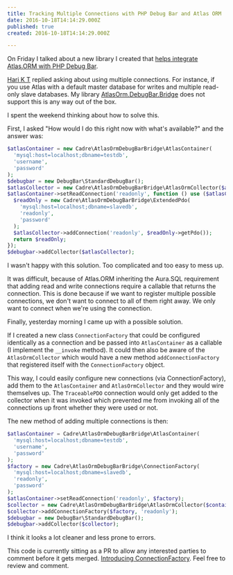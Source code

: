 ```yaml
---
title: Tracking Multiple Connections with PHP Debug Bar and Atlas ORM
date: 2016-10-18T14:14:29.000Z
published: true
created: 2016-10-18T14:14:29.000Z

---
```


On Friday I talked about a new library I created that [helps integrate Atlas.ORM with PHP Debug Bar](/essays/collecting-data-from-atlas-orm-with-php-debug-bar/).

[Hari K T](https://twitter.com/harikt) replied asking about using multiple connections. For instance, if you use Atlas with a default master database for writes and multiple read-only slave databases. My library [AtlasOrm.DebugBar.Bridge](https://github.com/cadrephp/AtlasOrm.DebugBar.Bridge) does not support this is any way out of the box.

I spent the weekend thinking about how to solve this.

First, I asked "How would I do this right now with what's available?" and the answer was:

```php
$atlasContainer = new Cadre\AtlasOrmDebugBarBridge\AtlasContainer(
  'mysql:host=localhost;dbname=testdb',
  'username',
  'password'
);
$debugbar = new DebugBar\StandardDebugBar();
$atlasCollector = new Cadre\AtlasOrmDebugBarBridge\AtlasOrmCollector($atlasContainer);
$atlasContainer->setReadConnection('readonly', function () use ($atlasCollector) {
  $readOnly = new Cadre\AtlasOrmDebugBarBridge\ExtendedPdo(
    'mysql:host=localhost;dbname=slavedb',
    'readonly',
    'password'
  );
  $atlasCollector->addConnection('readonly', $readOnly->getPdo());
  return $readOnly;
});
$debugbar->addCollector($atlasCollector);
```

I wasn't happy with this solution. Too complicated and too easy to mess up.

It was difficult, because of Atlas.ORM inheriting the Aura.SQL requirement that adding read and write connections require a callable that returns the connection. This is done because if we want to register multiple possible connections, we don't want to connect to all of them right away. We only want to connect when we're using the connection.

Finally, yesterday morning I came up with a possible solution.

If I created a new class `ConnectionFactory` that could be configured identically as a connection and be passed into `AtlasContainer` as a callable (I implement the `__invoke` method). It could then also be aware of the `AtlasOrmCollector` which would have a new method `addConnectionFactory` that registered itself with the `ConnectionFactory` object.

This way, I could easily configure new connections (via ConnectionFactory), add them to the `AtlasContainer` and `AtlasOrmCollector` and they would wire themselves up. The `TraceablePDO` connection would only get added to the collector when it was invoked which prevented me from invoking all of the connections up front whether they were used or not.

The new method of adding multiple connections is then:

```php
$atlasContainer = Cadre\AtlasOrmDebugBarBridge\AtlasContainer(
  'mysql:host=localhost;dbname=testdb',
  'username',
  'password'
);
$factory = new Cadre\AtlasOrmDebugBarBridge\ConnectionFactory(
  'mysql:host=localhost;dbname=slavedb',
  'readonly',
  'password'
);
$atlasContainer->setReadConnection('readonly', $factory);
$collector = new Cadre\AtlasOrmDebugBarBridge\AtlasOrmCollector($container);
$collector->addConnectionFactory($factory, 'readonly');
$debugbar = new DebugBar\StandardDebugBar();
$debugbar->addCollector($collector);
```

I think it looks a lot cleaner and less prone to errors.

This code is currently sitting as a PR to allow any interested parties to comment before it gets merged. [Introducing ConnectionFactory](https://github.com/cadrephp/AtlasOrm.DebugBar.Bridge/pull/2). Feel free to review and comment.

